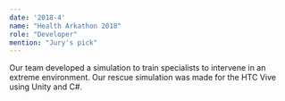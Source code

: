 ```yaml
---
date: '2018-4'
name: "Health Arkathon 2018"
role: "Developer"
mention: "Jury's pick"
---
```


Our team developed a simulation to train specialists to intervene in an extreme environment. Our rescue simulation was made for the HTC Vive using Unity and C#.